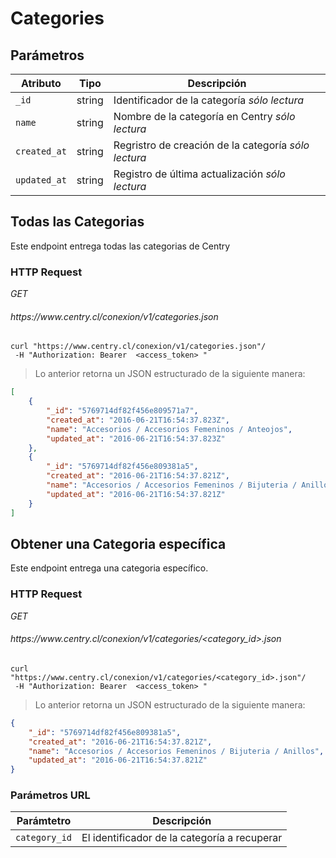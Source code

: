 # Categories

## Parámetros

| Atributo     | Tipo   | Descripción                                                                        |
| ------------ | ------ | ---------------------------------------------------------------------------------- |
| `_id`        | string | Identificador de la categoría  <i class="label label-info">sólo lectura</i>        |
| `name`       | string | Nombre de la categoría en Centry <i class="label label-info">sólo lectura</i>      |
| `created_at` | string | Regristro de creación de la categoría <i class="label label-info">sólo lectura</i> |
| `updated_at` | string | Registro de última actualización <i class="label label-info">sólo lectura</i>      |

## Todas las Categorias 

Este endpoint entrega todas las categorias de Centry

### HTTP Request

<div class="api-endpoint">
  <div class="endpoint-data">
    <i class="label label-get">GET</i>
    <h6> https://www.centry.cl/conexion/v1/categories.json </h6>
  </div>
</div>

```shell
curl "https://www.centry.cl/conexion/v1/categories.json"/
 -H "Authorization: Bearer  <access_token> "
```

> Lo anterior retorna un JSON estructurado de la siguiente manera:

```json
[
    {
        "_id": "5769714df82f456e809571a7",
        "created_at": "2016-06-21T16:54:37.823Z",
        "name": "Accesorios / Accesorios Femeninos / Anteojos",
        "updated_at": "2016-06-21T16:54:37.823Z"
    },
    {
        "_id": "5769714df82f456e809381a5",
        "created_at": "2016-06-21T16:54:37.821Z",
        "name": "Accesorios / Accesorios Femeninos / Bijuteria / Anillos",
        "updated_at": "2016-06-21T16:54:37.821Z"
    }
]
```

## Obtener una Categoria específica

Este endpoint entrega una categoria específico.

### HTTP Request
<div class="api-endpoint">
  <div class="endpoint-data">
    <i class="label label-get">GET</i>
    <h6> https://www.centry.cl/conexion/v1/categories/&lt;category_id&gt;.json </h6>
  </div>
</div>

```shell
curl "https://www.centry.cl/conexion/v1/categories/<category_id>.json"/
 -H "Authorization: Bearer  <access_token> "
```

> Lo anterior retorna un JSON estructurado de la siguiente manera:

```json
{
    "_id": "5769714df82f456e809381a5",
    "created_at": "2016-06-21T16:54:37.821Z",
    "name": "Accesorios / Accesorios Femeninos / Bijuteria / Anillos",
    "updated_at": "2016-06-21T16:54:37.821Z"
}
```

### Parámetros URL

Parámtetro    | Descripción
------------- | --------------------------------------------
`category_id` | El identificador de la categoría a recuperar
